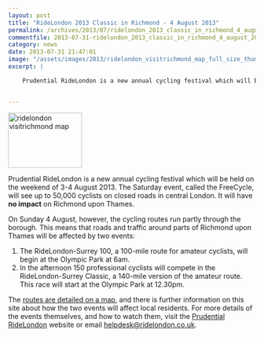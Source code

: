 ```yaml
---
layout: post
title: "RideLondon 2013 Classic in Richmond - 4 August 2013"
permalink: /archives/2013/07/ridelondon_2013_classic_in_richmond_4_august_2013.html
commentfile: 2013-07-31-ridelondon_2013_classic_in_richmond_4_august_2013
category: news
date: 2013-07-31 21:47:01
image: "/assets/images/2013/ridelondon_visitrichmond_map_full_size_thumb.png"
excerpt: |

    Prudential RideLondon is a new annual cycling festival which will be held on the weekend of 3-4 August 2013. The Saturday event, called the FreeCycle, will see up to 50,000 cyclists on closed roads in central London. It will have *no impact* on Richmond upon Thames.


---
```


<a href="/assets/images/2013/ridelondon_visitrichmond_map_full_size.png" title="See larger version of - ridelondon visitrichmond map"><img src="/assets/images/2013/ridelondon_visitrichmond_map_full_size_thumb.png" width="150" height="112" alt="ridelondon visitrichmond map" class="photo right" /></a>

Prudential RideLondon is a new annual cycling festival which will be held on the weekend of 3-4 August 2013. The Saturday event, called the FreeCycle, will see up to 50,000 cyclists on closed roads in central London. It will have **no impact** on Richmond upon Thames.

On Sunday 4 August, however, the cycling routes run partly through the borough. This means that roads and traffic around parts of Richmond upon Thames will be affected by two events:

1.  The RideLondon-Surrey 100, a 100-mile route for amateur cyclists, will begin at the Olympic Park at 6am.
2.  In the afternoon 150 professional cyclists will compete in the RideLondon-Surrey Classic, a 140-mile version of the amateur route. This race will start at the Olympic Park at 12.30pm.

The [routes are detailed on a map](/assets/images/2013/ridelondon_visitrichmond_map_full_size.png), and there is further information on this site about how the two events will affect local residents. For more details of the events themselves, and how to watch them, visit the [Prudential RideLondon](http://www.prudentialridelondon.co.uk/) website or email helpdesk@ridelondon.co.uk.
